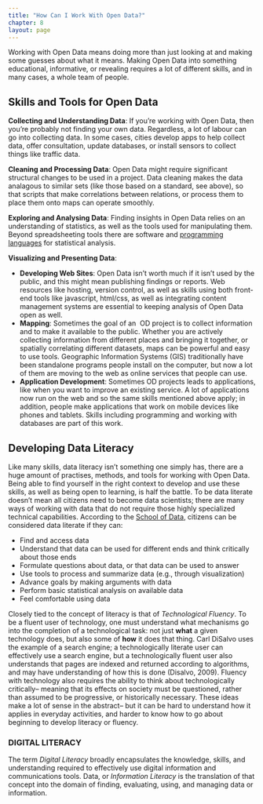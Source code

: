 ```yaml
---
title: "How Can I Work With Open Data?"
chapter: 8
layout: page
---
```


Working with Open Data means doing more than just looking at and making some guesses about what it means. Making Open Data into something educational, informative, or revealing requires a lot of different skills, and in many cases, a whole team of people.

## Skills and Tools for Open Data

**Collecting and Understanding Data**: If you’re working with Open Data, then you’re probably not finding your own data. Regardless, a lot of labour can go into collecting data. In some cases, cities develop apps to help collect data, offer consultation, update databases, or install sensors to collect things like traffic data.

**Cleaning and Processing Data**: Open Data might require significant structural changes to be used in a project. Data cleaning makes the data analagous to similar sets (like those based on a standard, see above), so that scripts that make correlations between relations, or process them to place them onto maps can operate smoothly.

**Exploring and Analysing Data**: Finding insights in Open Data relies on an understanding of statistics, as well as the tools used for manipulating them. Beyond spreadsheeting tools there are software and [programming languages](https://cran.r-project.org/doc/manuals/r-release/R-intro.html) for statistical analysis.

**Visualizing and Presenting Data**:

- **Developing Web Sites**: Open Data isn’t worth much if it isn’t used by the public, and this might mean publishing findings or reports. Web resources like hosting, version control, as well as skills using both front-end tools like javascript, html/css, as well as integrating content management systems are essential to keeping analysis of Open Data open as well.
- **Mapping**: Sometimes the goal of an  OD project is to collect information and to make it available to the public. Whether you are actively collecting information from different places and bringing it together, or spatially correlating different datasets, maps can be powerful and easy to use tools. Geographic Information Systems (GIS) traditionally have been standalone programs people install on the computer, but now a lot of them are moving to the web as online services that people can use.
- **Application Development**: Sometimes OD projects leads to applications, like when you want to improve an existing service. A lot of applications now run on the web and so the same skills mentioned above apply; in addition, people make applications that work on mobile devices like phones and tablets. Skills including programming and working with databases are part of this work.

## Developing Data Literacy

Like many skills, data literacy isn’t something one simply has, there are a huge amount of practises, methods, and tools for working with Open Data. Being able to find yourself in the right context to develop and use these skills, as well as being open to learning, is half the battle. To be data literate doesn’t mean all citizens need to become data scientists; there are many ways of working with data that do not require those highly specialized technical capabilities. According to the [School of Data](http://schoolofdata.org/2016/01/08/research-results-part-1-defining-data-literacy/), citizens can be considered data literate if they can:

-   Find and access data
-   Understand that data can be used for different ends and think critically about those ends
-   Formulate questions about data, or that data can be used to answer
-   Use tools to process and summarize data (e.g., through visualization)
-   Advance goals by making arguments with data
-   Perform basic statistical analysis on available data
-   Feel comfortable using data

Closely tied to the concept of literacy is that of _Technological Fluency_. To be a fluent user of technology, one must understand what mechanisms go into the completion of a technological task: not just **what** a given technology does, but also some of **how** it does that thing. Carl DiSalvo uses the example of a search engine; a technologically literate user can effectively use a search engine, but a technologically fluent user also understands that pages are indexed and returned according to algorithms, and may have understanding of how this is done (Disalvo, 2009). Fluency with technology also requires the ability to think about technologically critically– meaning that its effects on society must be questioned, rather than assumed to be progressive, or historically necessary. These ideas make a lot of sense in the abstract– but it can be hard to understand how it applies in everyday activities, and harder to know how to go about beginning to develop literacy or fluency.

### DIGITAL LITERACY

The term _Digital Literacy_ broadly encapsulates the knowledge, skills, and understanding required to effectively use digital information and communications tools. Data, or _Information Literacy_ is the translation of that concept into the domain of finding, evaluating, using, and managing data or information.
